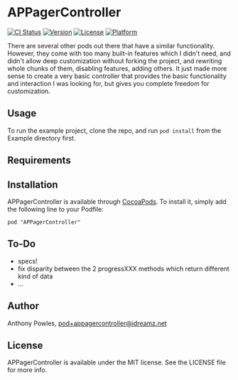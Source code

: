 # APPagerController

[![CI Status](http://img.shields.io/travis/yogin/APPagerController.svg?style=flat)](https://travis-ci.org/yogin/APPagerController)
[![Version](https://img.shields.io/cocoapods/v/APPagerController.svg?style=flat)](http://cocoadocs.org/docsets/APPagerController)
[![License](https://img.shields.io/cocoapods/l/APPagerController.svg?style=flat)](http://cocoadocs.org/docsets/APPagerController)
[![Platform](https://img.shields.io/cocoapods/p/APPagerController.svg?style=flat)](http://cocoadocs.org/docsets/APPagerController)

There are several other pods out there that have a similar functionality. However, they come with too many built-in features which I didn't need, and didn't allow deep customization without forking the project, and rewriting whole chunks of them, disabling features, adding others. It just made more sense to create a very basic controller that provides the basic functionality and interaction I was looking for, but gives you complete freedom for customization.

## Usage

To run the example project, clone the repo, and run `pod install` from the Example directory first.

## Requirements

## Installation

APPagerController is available through [CocoaPods](http://cocoapods.org). To install
it, simply add the following line to your Podfile:

    pod "APPagerController"

## To-Do

* specs!
* fix disparity between the 2 progressXXX methods which return different kind of data
* ...

## Author

Anthony Powles, pod+appagercontroller@idreamz.net

## License

APPagerController is available under the MIT license. See the LICENSE file for more info.


